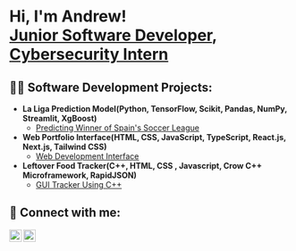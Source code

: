 <h1>Hi, I'm Andrew! <br/><a href="https://github.com/martinezandrew17">Junior Software Developer</a>, <a href="https://www.linkedin.com/in/martinezandrew17/">Cybersecurity Intern</a>

<h2>👨‍💻 Software Development Projects:</h2>

- <b>La Liga Prediction Model(Python, TensorFlow, Scikit, Pandas, NumPy, Streamlit, XgBoost)</b>
  - [Predicting Winner of Spain's Soccer League](https://github.com/martinezandrew17/martinezandrew17/tree/main/LaLiga%20Prediction%20Model)
- <b>Web Portfolio Interface(HTML, CSS, JavaScript, TypeScript, React.js, Next.js, Tailwind CSS)</b>
  - [Web Development Interface](https://github.com/martinezandrew17/martinezandrew17/tree/main/Portfolio%20Website/portfolio-website-master)
- <b>Leftover Food Tracker(C++, HTML, CSS , Javascript, Crow C++ Microframework, RapidJSON)</b>
  - [GUI Tracker Using C++](https://github.com/martinezandrew17/martinezandrew17/tree/main/leftoverfoodtracker-martinezandrew17)


<h2> 🤳 Connect with me:</h2>

[<img align="left" alt=" Andrew Martinez | LinkedIn" width="22px" src="https://cdn.jsdelivr.net/npm/simple-icons@v3/icons/linkedin.svg" />][linkedin]
[<img align="left" alt=" Andrew Martinez | Instagram" width="22px" src="https://cdn.jsdelivr.net/npm/simple-icons@v3/icons/instagram.svg" />][instagram]

[instagram]: https://www.instagram.com/aann.drewww/
[linkedin]: https://www.linkedin.com/in/martinezandrew17/

<!--
**joshmadakor1/joshmadakor1** is a ✨ _special_ ✨ repository because its `README.md` (this file) appears on your GitHub profile.

Here are some ideas to get you started:

- 🔭 I’m currently working on ...
- 🌱 I’m currently learning ...
- 👯 I’m looking to collaborate on ...
- 🤔 I’m looking for help with ...
- 💬 Ask me about ...
- 📫 How to reach me: ...
- 😄 Pronouns: ...
- ⚡ Fun fact: ...
-->
